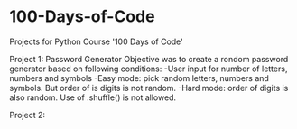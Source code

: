 # 100-Days-of-Code
Projects for Python Course '100 Days of Code'

Project 1: Password Generator
Objective was to create a rondom password generator based on following conditions:
-User input for number of letters, numbers and symbols
-Easy mode: pick random letters, numbers and symbols. But order of is digits is not random.
-Hard mode: order of digits is also random. Use of .shuffle() is not allowed.

Project 2:
